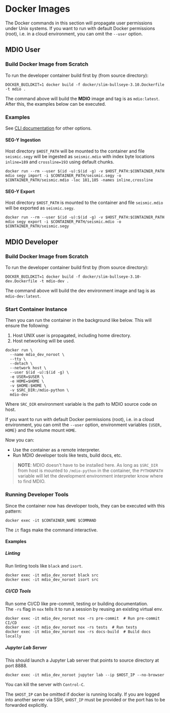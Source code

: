 # Docker Images

The Docker commands in this section will propagate user permissions under Unix systems.
If you want to run with default Docker permissions (root), i.e. in a cloud environment,
you can omit the `--user` option.

## MDIO User

### Build Docker Image from Scratch

To run the developer container build first by (from source directory):

```shell
DOCKER_BUILDKIT=1 docker build -f docker/slim-bullseye-3.10.Dockerfile -t mdio .
```

The command above will build the **MDIO** image and tag is as `mdio:latest`.
After this, the examples below can be executed.

### Examples

See [CLI documentation](https://mdio-python.readthedocs.io/en/stable/usage.html) for other options.

#### SEG-Y Ingestion

Host directory `$HOST_PATH` will be mounted to the container and file `seismic.segy` will
be ingested as `seismic.mdio` with index byte locations `inline=189` and `crossline=193`
using default chunks.

```shell
docker run --rm --user $(id -u):$(id -g) -v $HOST_PATH:$CONTAINER_PATH mdio segy import -i $CONTAINER_PATH/seismic.segy -o $CONTAINER_PATH/seismic.mdio -loc 181,185 -names inline,crossline
```

#### SEG-Y Export

Host directory `$HOST_PATH` is mounted to the container and file `seismic.mdio` will be exported
as `seismic.segy`.

```shell
docker run --rm --user $(id -u):$(id -g) -v $HOST_PATH:$CONTAINER_PATH mdio segy export -i $CONTAINER_PATH/seismic.mdio -o $CONTAINER_PATH/seismic.segy
```

## MDIO Developer

### Build Docker Image from Scratch

To run the developer container build first by (from source directory):

```shell
DOCKER_BUILDKIT=1 docker build -f docker/slim-bullseye-3.10-dev.Dockerfile -t mdio-dev .
```

The command above will build the dev environment image and tag is as `mdio-dev:latest`.

### Start Container Instance

Then you can run the container in the background like below. This will ensure the following:

1. Host UNIX user is propagated, including home directory.
2. Host networking will be used.

```shell
docker run \
  --name mdio_dev_noroot \
  --tty \
  --detach \
  --network host \
  --user $(id -u):$(id -g) \
  -e USER=$USER \
  -e HOME=$HOME \
  -v $HOME:$HOME \
  -v $SRC_DIR:/mdio-python \
  mdio-dev
```

Where `SRC_DIR` environment variable is the path to MDIO source code on host.

If you want to run with default Docker permissions (root), i.e. in a cloud
environment, you can omit the `--user` option, environment variables `{USER, HOME}`
and the volume mount `HOME`.

Now you can:

- Use the container as a remote interpreter.
- Run MDIO developer tools like tests, build docs, etc.

> **NOTE**:
> MDIO doesn't have to be installed here. As long as `$SRC_DIR` from host is mounted to
> `/mdio-python` in the container, the `PYTHONPATH` variable will let the development
> environment interpreter know where to find MDIO.

### Running Developer Tools

Since the container now has developer tools, they can be executed with this pattern:

```shell
docker exec -it $CONTAINER_NAME $COMMAND
```

The `it` flags make the command interactive.

#### Examples

##### Linting

Run linting tools like `black` and `isort`.

```shell
docker exec -it mdio_dev_noroot black src
docker exec -it mdio_dev_noroot isort src
```

##### CI/CD Tools

Run some CI/CD like pre-commit, testing or building documentation.  
The `-rs` flag in `nox` tells it to run a session by reusing an existing virtual env.

```shell
docker exec -it mdio_dev_noroot nox -rs pre-commit  # Run pre-commit CI/CD
docker exec -it mdio_dev_noroot nox -rs tests  # Run tests
docker exec -it mdio_dev_noroot nox -rs docs-build  # Build docs locally
```

##### Jupyter Lab Server

This should launch a Jupyter Lab server that points to source directory at port 8888.

```shell
docker exec -it mdio_dev_noroot jupyter lab --ip $HOST_IP --no-browser
```

You can kill the server with `Control-C`.

The `$HOST_IP` can be omitted if docker is running locally. If you are
logged into another server via SSH, `$HOST_IP` must be provided or the
port has to be forwarded explicitly.

